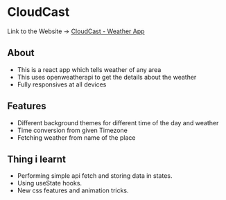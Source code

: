 # CloudCast

Link to the Website -> [CloudCast - Weather App](https://cloud-cast.vercel.app/)


## About
- This is a react app which tells weather of any area
- This uses openweatherapi to get the details about the weather
- Fully responsives at all devices

## Features
- Different background themes for different time of the day and weather
- Time conversion from given Timezone
- Fetching weather from name of the place

## Thing i learnt
- Performing simple api fetch and storing data in states.
- Using useState hooks.
- New css features and animation tricks.
